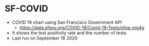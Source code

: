 # SF-COVID
- COVID 19 chart using San Francisco Government API
  - https://data.sfgov.org/COVID-19/Covid-19-Tests/nfpa-mg4g
- It shows the test positivity rate and the number of tests
- Last run on September 18 2020
